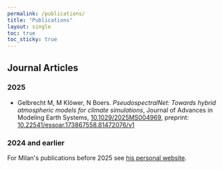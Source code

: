 ```yaml
---
permalink: /publications/
title: "Publications"
layout: single
toc: true
toc_sticky: true
---
```


## Journal Articles

### 2025

- Gelbrecht M, M Klöwer, N Boers. *PseudospectralNet: Towards hybrid atmospheric models for climate simulations*, Journal of Advances in Modeling Earth Systems, [10.1029/2025MS004969](https://doi.org/10.1029/2025MS004969), preprint: [10.22541/essoar.173867558.81472076/v1](https://doi.org/10.22541/essoar.173867558.81472076/v1)

### 2024 and earlier

For Milan's publications before 2025 see [his personal website](https://milankl.github.io/publications/).
